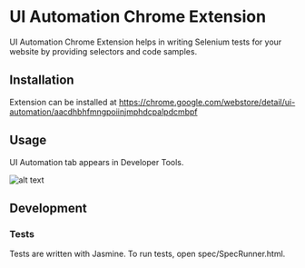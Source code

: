 # UI Automation Chrome Extension
UI Automation Chrome Extension helps in writing Selenium tests for your website by providing selectors and code samples.

## Installation

Extension can be installed at https://chrome.google.com/webstore/detail/ui-automation/aacdhbhfmngpoiinjmphdcpalpdcmbpf

## Usage
UI Automation tab appears in Developer Tools.

![alt text](https://raw.githubusercontent.com/zalando/ui-automation-chrome-extension/master/docs/ui-automation.jpg "Developer Tools UI Automation")

## Development

### Tests
Tests are written with Jasmine. To run tests, open spec/SpecRunner.html.